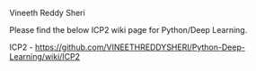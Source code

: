 Vineeth Reddy Sheri

Please find the below ICP2 wiki page for Python/Deep Learning.

ICP2 - https://github.com/VINEETHREDDYSHERI/Python-Deep-Learning/wiki/ICP2
